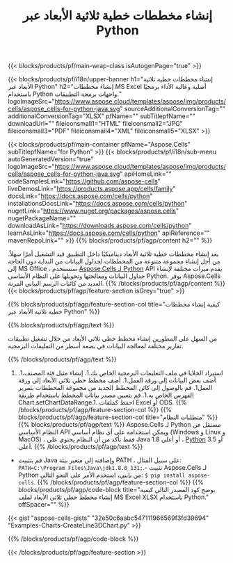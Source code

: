 ﻿---
title: إنشاء مخططات خطية ثلاثية الأبعاد عبر Python
url: /ar/python-java/create-line3d-chart/
description: Python نموذج كود لإنشاء مخططات خطية ثلاثية الأبعاد في Excel باستخدام Python Library. استخدم هذا الرمز لإنشاء مخطط خطي ثلاثي الأبعاد لبرنامج MS Excel داخل تطبيق يستند إلى Python.
---
{{< blocks/products/pf/main-wrap-class isAutogenPage="true" >}}

{{< blocks/products/pf/i18n/upper-banner h1="إنشاء مخططات خطية ثلاثية الأبعاد عبر Python" h2="إنشاء مخططات MS Excel أصلية وعالية الأداء برمجيًا باستخدام Python واجهات برمجة التطبيقات." logoImageSrc="https://www.aspose.cloud/templates/aspose/img/products/cells/aspose_cells-for-python-java.svg" sourceAdditionalConversionTag="" additionalConversionTag="XLSX" pfName="" subTitlepfName="" downloadUrl="" fileiconsmall1="HTML" fileiconsmall2="JPG" fileiconsmall3="PDF" fileiconsmall4="XML" fileiconsmall5="XLSX" >}}

{{< blocks/products/pf/main-container pfName="Aspose.Cells" subTitlepfName="for Python" >}}
{{< blocks/products/pf/i18n/sub-menu autoGeneratedVersion="true" logoImageSrc="https://www.aspose.cloud/templates/aspose/img/products/cells/aspose_cells-for-python-java.svg" apiHomeLink="" codeSamplesLink="https://github.com/aspose-cells" liveDemosLink="https://products.aspose.app/cells/family" docsLink="https://docs.aspose.com/cells/python" installationsDocsLink="https://docs.aspose.com/cells/python" nugetLink="https://www.nuget.org/packages/aspose.cells" nugetPackageName="" downloadAsLink="https://downloads.aspose.com/cells/python" learnAsLink="https://docs.aspose.com/cells/python" apiReference="" mavenRepoLink="" >}}
{{% blocks/products/pf/agp/content h2="" %}}

يعد إنشاء مخططات خطية ثلاثية الأبعاد ديناميكيًا داخل التطبيق قيد التشغيل أمرًا سهلاً. من أجل إنشاء مجموعة متنوعة من المخططات لجداول البيانات من البداية دون الحاجة إلى MS Office ، سنستخدم [Aspose.Cells لـ Python](https://pypi.org/project/aspose.cells)  API يقدم ميزات مختلفة لإنشاء جداول البيانات ومعالجتها وتحويلها على النظام الأساسي Python. يوفر Aspose.Cells العديد من كائنات الرسم البياني المرنة.
{{% /blocks/products/pf/agp/content %}}
{{< blocks/products/pf/agp/feature-section isGrey="true" >}}

{{% blocks/products/pf/agp/feature-section-col title="كيفية إنشاء مخططات خطية ثلاثية الأبعاد عبر Python" %}}

{{% blocks/products/pf/agp/text %}}

من السهل على المطورين إنشاء مخطط خطي ثلاثي الأبعاد من خلال تشغيل تطبيقات تقارير مختلفة لمعالجة البيانات في بضعة أسطر من التعليمات البرمجية.

{{% /blocks/products/pf/agp/text %}}

1. استيراد الخلايا في ملف التعليمات البرمجية الخاص بك.1. إنشاء مثيل فئة المصنف.1. أضف بعض البيانات إلى ورقة العمل.1. أضف مخطط خطي ثلاثي الأبعاد إلى ورقة العمل1. قم بالوصول إلى كائن المخطط الجديد من مجموعة المخططات بتمرير الفهرس الخاص به.1. قم بتعيين مصدر بيانات المخطط باستخدام طريقة Chart.setChartDataRange.1. احفظ كملفات Excel أو ODS.
{{% /blocks/products/pf/agp/feature-section-col %}}
{{% blocks/products/pf/agp/feature-section-col title="متطلبات النظام" %}}
{{% blocks/products/pf/agp/text %}}
 Aspose.Cells لـ Python مستقل عن النظام الأساسي API ويمكن استخدامه على أي نظام أساسي (Windows و Linux و MacOS) ، فقط تأكد من أن النظام يحتوي على Java 1.8 أو أعلى ، [Python](https://www.python.org/downloads/) 3.5 أو أعلى.
{{% /blocks/products/pf/agp/text %}}
- قم بتثبيت Java وإضافته إلى متغير بيئة PATH ، على سبيل المثال: <code>PATH=C:\Program Files\Java\jdk1.8.0_131;</code>.- تثبيت Aspose.Cells لـ Python من <a href="https://pypi.org/project/aspose-cells/">بايبي</a>، استخدم الأمر على النحو التالي: <code>$ pip install aspose-cells</code>.
{{% /blocks/products/pf/agp/feature-section-col %}}
{{% blocks/products/pf/agp/code-block title="يوضح كود المصدر التالي كيفية إنشاء مخطط خطي ثلاثي الأبعاد لملف MS Excel XLSX باستخدام Python." offSpacer="" %}}

{{< gist "aspose-cells-gists" "32e50c6aabc547111966569f3fd39694" "Examples-Charts-CreateLine3DChart.py" >}}

{{% /blocks/products/pf/agp/code-block %}}

{{< /blocks/products/pf/agp/feature-section >}}

<!-- aboutfile Starts -->